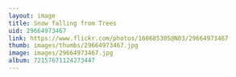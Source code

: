 ```yaml
---
layout: image
title: Snow falling from Trees
uid: 29664973467
link: https://www.flickr.com/photos/160685305@N03/29664973467
thumb: images/thumbs/29664973467.jpg
image: images/29664973467.jpg
album: 72157671124273447
---
```


